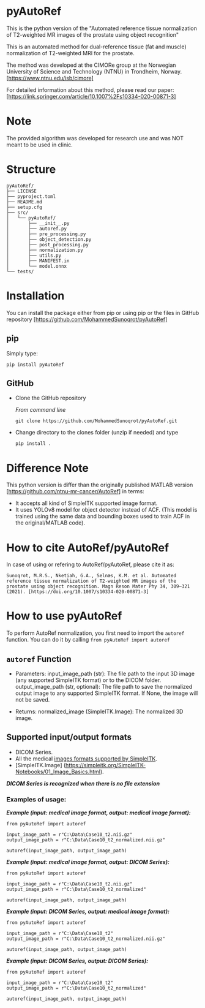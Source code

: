 # pyAutoRef
This is the python version of the
"Automated reference tissue normalization of T2-weighted MR images of the prostate using object recognition"

This is an automated method for dual-reference tissue (fat and muscle) normalization of T2-weighted MRI for the prostate.

The method was developed at the CIMORe group at the Norwegian University of Science and Technology (NTNU) in Trondheim, Norway.
[https://www.ntnu.edu/isb/cimore]

For detailed information about this method, please read our paper: [https://link.springer.com/article/10.1007%2Fs10334-020-00871-3]

# Note
The provided algorithm was developed for research use and was NOT meant to be used in clinic.

# Structure
```
pyAutoRef/
├── LICENSE
├── pyproject.toml
├── README.md
├── setup.cfg
├── src/
│   └── pyAutoRef/
│       ├── __init__.py
│       ├── autoref.py
│       ├── pre_processing.py
│       ├── object_detection.py
│       ├── post_processing.py
│       ├── normalization.py
│       ├── utils.py
│       ├── MANIFEST.in
│       └── model.onnx
└── tests/
```

# Installation
You can install the package either from pip or using pip or the files in GitHub repository [https://github.com/MohammedSunoqrot/pyAutoRef]

## pip
Simply type:
```
pip install pyAutoRef
```
## GitHub
- Clone the GitHub repository
  
   *From command line*
   ```
   git clone https://github.com/MohammedSunoqrot/pyAutoRef.git
   ```
- Change directory to the clones folder (unzip if needed) and type
   ```
   pip install . 
   ```

# Difference Note
This python version is differ than the originally published MATLAB version [https://github.com/ntnu-mr-cancer/AutoRef] in terms:
- It accepts all kind of SimpleITK supported image format.
- It uses YOLOv8 model for object detector instead of ACF.
   (This model is trained using the same data and bounding boxes used to train ACF in the original/MATLAB code).

# How to cite AutoRef/pyAutoRef
In case of using or refering to AutoRef/pyAutoRef, please cite it as:
```
Sunoqrot, M.R.S., Nketiah, G.A., Selnæs, K.M. et al. Automated reference tissue normalization of T2-weighted MR images of the prostate using object recognition. Magn Reson Mater Phy 34, 309–321 (2021). [https://doi.org/10.1007/s10334-020-00871-3]
```

# How to use pyAutoRef
To perform AutoRef normalization, you first need to import the `autoref` function.
You can do it by calling `from pyAutoRef import autoref`

## `autoref` Function 
   - Parameters:
        input_image_path (str): The file path to the input 3D image (any supported SimpleITK format) or to the DICOM folder.
        output_image_path (str, optional): The file path to save the normalized output image to any supported SimpleITK format.
                                           If None, the image will not be saved.

   - Returns:
        normalized_image (SimpleITK.Image): The normalized 3D image.

## Supported input/output formats
- DICOM Series.
- All the medical [images formats supported by SimpleITK](https://simpleitk.readthedocs.io/en/v2.2.0/IO.html).
- [SimpleITK.Image] (https://simpleitk.org/SimpleITK-Notebooks/01_Image_Basics.html).

***DICOM Series is recognized when there is no file extension***

### Examples of usage:

***Example (input: medical image format, output: medical image format):***
```
from pyAutoRef import autoref

input_image_path = r"C:\Data\Case10_t2.nii.gz"
output_image_path = r"C:\Data\Case10_t2_normalized.nii.gz"

autoref(input_image_path, output_image_path)
```

***Example (input: medical image format, output: DICOM Series):***
```
from pyAutoRef import autoref

input_image_path = r"C:\Data\Case10_t2.nii.gz"
output_image_path = r"C:\Data\Case10_t2_normalized"

autoref(input_image_path, output_image_path)
```

***Example (input: DICOM Series, output: medical image format):***
```
from pyAutoRef import autoref

input_image_path = r"C:\Data\Case10_t2"
output_image_path = r"C:\Data\Case10_t2_normalized.nii.gz"

autoref(input_image_path, output_image_path)

```
***Example (input: DICOM Series, output: DICOM Series):***
```
from pyAutoRef import autoref

input_image_path = r"C:\Data\Case10_t2"
output_image_path = r"C:\Data\Case10_t2_normalized"

autoref(input_image_path, output_image_path)
```
